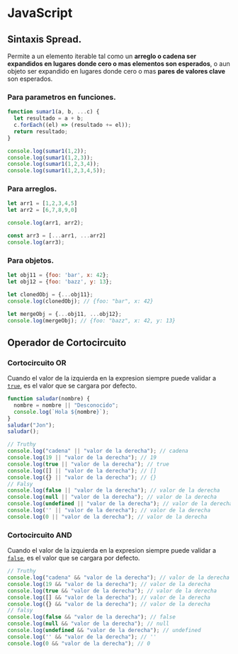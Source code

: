 # JavaScript

## Sintaxis Spread.
Permite a un elemento iterable tal como un **arreglo o cadena ser expandidos en lugares donde cero o mas elementos son esperados**, o aun objeto ser expandido en lugares donde cero o mas **pares de valores clave** son esperados.

### Para parametros en funciones.
```javascript
function sumar1(a, b, ...c) {
  let resultado = a + b;
  c.forEach((el) => (resultado += el));
  return resultado;
}

console.log(sumar1(1,2));
console.log(sumar1(1,2,3));
console.log(sumar1(1,2,3,4));
console.log(sumar1(1,2,3,4,5));
```
### Para arreglos.
```javascript
let arr1 = [1,2,3,4,5]
let arr2 = [6,7,8,9,0]

console.log(arr1, arr2);

const arr3 = [...arr1, ...arr2]
console.log(arr3);
```
### Para objetos.
```javascript
let obj11 = {foo: 'bar', x: 42};
let obj12 = {foo: 'bazz', y: 13};

let clonedObj = {...obj11};
console.log(clonedObj); // {foo: "bar", x: 42}

let mergeObj = {...obj11, ...obj12};
console.log(mergeObj); // {foo: "bazz", x: 42, y: 13}
```
## Operador de Cortocircuito
### Cortocircuito OR
Cuando el valor de la izquierda en la expresion siempre puede validar a [`true`](https://developer.mozilla.org/es/docs/Glossary/Truthy), es el valor que se cargara por defecto. 
```javascript
function saludar(nombre) {
  nombre = nombre || "Desconocido";
  console.log(`Hola ${nombre}`);
}
saludar("Jon");
saludar();

// Truthy
console.log("cadena" || "valor de la derecha"); // cadena
console.log(19 || "valor de la derecha"); // 19
console.log(true || "valor de la derecha"); // true
console.log([] || "valor de la derecha"); // []
console.log({} || "valor de la derecha"); // {}
// Falsy
console.log(false || "valor de la derecha"); // valor de la derecha
console.log(null || "valor de la derecha"); // valor de la derecha
console.log(undefined || "valor de la derecha"); // valor de la derecha
console.log('' || "valor de la derecha"); // valor de la derecha
console.log(0 || "valor de la derecha"); // valor de la derecha
```
### Cortocircuito AND
Cuando el valor de la izquierda en la expresion siempre puede validar a [`false`](https://developer.mozilla.org/en-US/docs/Glossary/Falsy), es el valor que se cargara por defecto.
```javascript
// Truthy
console.log("cadena" && "valor de la derecha"); // valor de la derecha
console.log(19 && "valor de la derecha"); // valor de la derecha
console.log(true && "valor de la derecha"); // valor de la derecha 
console.log([] && "valor de la derecha"); // valor de la derecha
console.log({} && "valor de la derecha"); // valor de la derecha
// falsy
console.log(false && "valor de la derecha"); // false
console.log(null && "valor de la derecha"); // null
console.log(undefined && "valor de la derecha"); // undefined
console.log('' && "valor de la derecha"); // ''
console.log(0 && "valor de la derecha"); // 0
```














